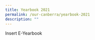 ```yaml
---
title: Yearbook 2021
permalink: /our-canberra/yearbook-2021
description: ""
---
```

Insert E-Yearbook